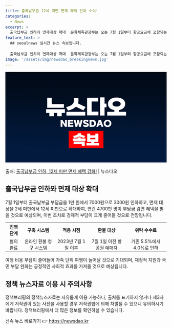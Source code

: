 ```yaml
---
title: 출국납부금 12세 미만 면제 혜택 인하 소식!
categories:
  - News
excerpt: >
  출국납부금 인하와 면제대상 확대  문화체육관광부는 오는 7월 1일부터 항공요금에 포함되는 출국납부금 부담금을…
feature_text: >
  ## seoulnews 실시간 뉴스 속보입니다.

  출국납부금 인하와 면제대상 확대  문화체육관광부는 오는 7월 1일부터 항공요금에 포함되는 출국납부금 부담금을…
image: '/assets/img/newsdao_breakingnews.jpg'
---
```


![뉴스다오 속보](/assets/img/newsdao_breakingnews.jpg)

<p>출처: <a href="https://newsdao.kr/4509" rel="dofollow">출국납부금 인하, 12세 미만 면제 혜택 강화!</a> | 뉴스다오</p>

<h2 data-ke-size="size26">출국납부금 인하와 면제 대상 확대</h2>
<p data-ke-size="size16">7월 1일부터 출국납부금 부담금을 1만 원에서 7000원으로 3000원 인하하고, 면제 대상을 2세 미만에서 12세 미만으로 확대하여, 연간 4700만 명이 부담금 감면 혜택을 받을 것으로 예상되며, 이번 조치로 경제적 부담이 크게 줄어들 것으로 전망됩니다.</p>
<table>
	<tr>
		<td style="text-align: center; height: 17px;"><b>진행 단계</b></td>
		<td style="text-align: center; height: 17px;"><b>구축 시스템</b></td>
		<td style="text-align: center; height: 17px;"><b>적용 시점</b></td>
		<td style="text-align: center; height: 17px;"><b>환불 대상</b></td>
		<td style="text-align: center; height: 17px;"><b>위탁 수수료</b></td>
	</tr>
	<tr>
		<td style="text-align: center; height: 17px;">협의 완료</td>
		<td style="text-align: center; height: 17px;">온라인 환불 청구 시스템</td>
		<td style="text-align: center; height: 17px;">2023년 7월 1일 이후</td>
		<td style="text-align: center; height: 17px;">7월 1일 이전 항공권 예매자</td>
		<td style="text-align: center; height: 17px;">기존 5.5%에서 4.0%로 인하</td>
	</tr>
</table>
<p data-ke-size="size16">여행 비용 부담이 줄어들어 가족 단위 여행이 늘어날 것으로 기대되며, 재정적 지원과 국민 부담 완화는 긍정적인 사회적 효과를 가져올 것으로 예상됩니다.</p>

<h2 data-ke-size="size26">정책 뉴스자료 이용 시 주의사항</h2>
<p data-ke-size="size16">정책브리핑의 정책뉴스자료는 자유롭게 이용 가능하나, 출처를 표기하지 않거나 제3자에게 저작권이 있는 사진을 사용할 경우 저작권법에 의해 처벌될 수 있으니 유의하시기 바랍니다. 정책브리핑에서 더 많은 정보를 확인하실 수 있습니다.</p> 

신속 뉴스 바로가기 👉 <a href="https://newsdao.kr" rel="dofollow">https://newsdao.kr</a>


